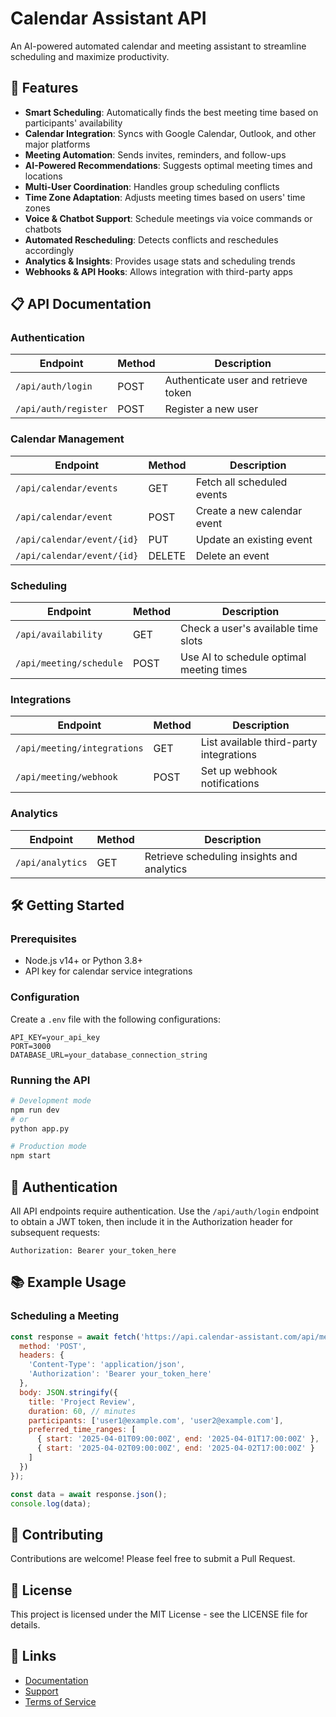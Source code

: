 # Calendar Assistant API

An AI-powered automated calendar and meeting assistant to streamline scheduling and maximize productivity.

## 🚀 Features

- **Smart Scheduling**: Automatically finds the best meeting time based on participants' availability
- **Calendar Integration**: Syncs with Google Calendar, Outlook, and other major platforms
- **Meeting Automation**: Sends invites, reminders, and follow-ups
- **AI-Powered Recommendations**: Suggests optimal meeting times and locations
- **Multi-User Coordination**: Handles group scheduling conflicts
- **Time Zone Adaptation**: Adjusts meeting times based on users' time zones
- **Voice & Chatbot Support**: Schedule meetings via voice commands or chatbots
- **Automated Rescheduling**: Detects conflicts and reschedules accordingly
- **Analytics & Insights**: Provides usage stats and scheduling trends
- **Webhooks & API Hooks**: Allows integration with third-party apps

## 📋 API Documentation

### Authentication

| Endpoint | Method | Description |
|----------|--------|-------------|
| `/api/auth/login` | POST | Authenticate user and retrieve token |
| `/api/auth/register` | POST | Register a new user |

### Calendar Management

| Endpoint | Method | Description |
|----------|--------|-------------|
| `/api/calendar/events` | GET | Fetch all scheduled events |
| `/api/calendar/event` | POST | Create a new calendar event |
| `/api/calendar/event/{id}` | PUT | Update an existing event |
| `/api/calendar/event/{id}` | DELETE | Delete an event |

### Scheduling

| Endpoint | Method | Description |
|----------|--------|-------------|
| `/api/availability` | GET | Check a user's available time slots |
| `/api/meeting/schedule` | POST | Use AI to schedule optimal meeting times |

### Integrations

| Endpoint | Method | Description |
|----------|--------|-------------|
| `/api/meeting/integrations` | GET | List available third-party integrations |
| `/api/meeting/webhook` | POST | Set up webhook notifications |

### Analytics

| Endpoint | Method | Description |
|----------|--------|-------------|
| `/api/analytics` | GET | Retrieve scheduling insights and analytics |

## 🛠️ Getting Started

### Prerequisites

- Node.js v14+ or Python 3.8+
- API key for calendar service integrations

### Configuration

Create a `.env` file with the following configurations:

```
API_KEY=your_api_key
PORT=3000
DATABASE_URL=your_database_connection_string
```

### Running the API

```bash
# Development mode
npm run dev
# or
python app.py

# Production mode
npm start
```

## 🔐 Authentication

All API endpoints require authentication. Use the `/api/auth/login` endpoint to obtain a JWT token, then include it in the Authorization header for subsequent requests:

```
Authorization: Bearer your_token_here
```

## 📚 Example Usage

### Scheduling a Meeting

```javascript
const response = await fetch('https://api.calendar-assistant.com/api/meeting/schedule', {
  method: 'POST',
  headers: {
    'Content-Type': 'application/json',
    'Authorization': 'Bearer your_token_here'
  },
  body: JSON.stringify({
    title: 'Project Review',
    duration: 60, // minutes
    participants: ['user1@example.com', 'user2@example.com'],
    preferred_time_ranges: [
      { start: '2025-04-01T09:00:00Z', end: '2025-04-01T17:00:00Z' },
      { start: '2025-04-02T09:00:00Z', end: '2025-04-02T17:00:00Z' }
    ]
  })
});

const data = await response.json();
console.log(data);
```

## 🤝 Contributing

Contributions are welcome! Please feel free to submit a Pull Request.

## 📄 License

This project is licensed under the MIT License - see the LICENSE file for details.

## 🔗 Links

- [Documentation](https://docs.calendar-assistant.com)
- [Support](https://support.calendar-assistant.com)
- [Terms of Service](https://terms.calendar-assistant.com)
